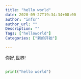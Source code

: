 ```yaml
---
title: "hello world"
date: 2020-09-27T19:34:34+08:00
author: "infsr"
author_url: ""
Description: ""
Tags: ["helloworld"]
Categories: ["新的开始"]

---
```



你好,世界!

<!--more-->

```python

print("hello world")

```